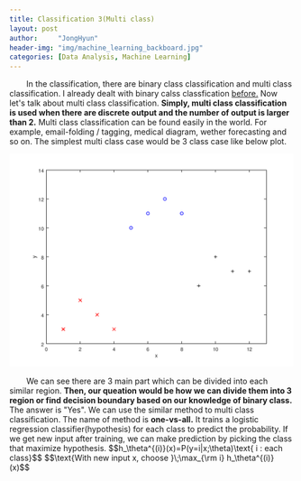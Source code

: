 ```yaml
---
title: Classification 3(Multi class)
layout: post
author:     "JongHyun"
header-img: "img/machine_learning_backboard.jpg"
categories: [Data Analysis, Machine Learning]
---
```

<p>
	<span style="display:inline-block; width: 30px;"></span>In the classification, there are binary class classification and multi class classification. I already dealt with binary calss classfication <a href="/dataanalysis/machinelearning/2017/09/25/classification/">before.</a> Now let's talk about multi class classification. <b>Simply, multi class classification is used when there are discrete output and the number of output is larger than 2.</b> Multi class classification can be found easily in the world. For example, email-folding / tagging, medical diagram, wether forecasting and so on. The simplest multi class case would be 3 class case like below plot.
</p>
<img src="/img/octave/classification_example_multi_class.png" alt="classification_example">
<p>
	<span style="display:inline-block; width: 30px;"></span>We can see there are 3 main part which can be divided into each similar region. <b>Then, our queation would be how we can divide them into 3 region or find decision boundary based on our knowledge of binary class.</b> The answer is "Yes". We can use the similar method to multi class classification. The name of method is <b>one-vs-all.</b> It trains a logistic regression classifier(hypothesis) for each class to predict the probability. If we get new input after training, we can make prediction by picking the class that maximize hypothesis.
	$$h_\theta^{(i)}(x)=P(y=i|x;\theta)\text{      i : each class}$$
	$$\text{With new input x, choose      }\;\max_{\rm i} h_\theta^{(i)}(x)$$
</p>
